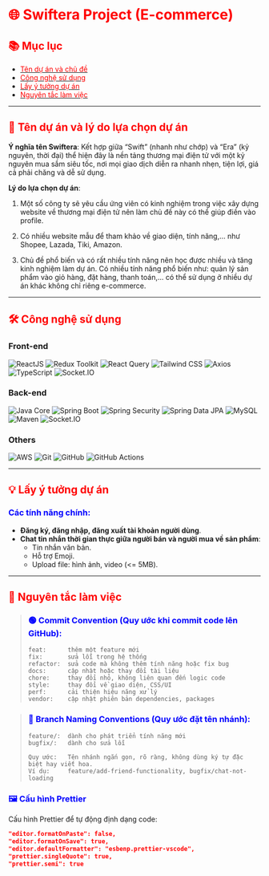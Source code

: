 # <span style="color:red;">🌐 Swiftera Project (E-commerce)</span>

## <span style="color:red;">📚 Mục lục</span>
- [<span style="color:red;">Tên dự án và chủ đề</span>](#tên-dự-án-và-chủ-đề)
- [<span style="color:red;">Công nghệ sử dụng</span>](#công-nghệ-sử-dụng)
- [<span style="color:red;">Lấy ý tưởng dự án</span>](#lấy-ý-tưởng-dự-án)
- [<span style="color:red;">Nguyên tắc làm việc</span>](#nguyên-tắc-làm-việc)

---

## <span id="tên-dự-án-và-chủ-đề" style="color:red;">🚀 Tên dự án và lý do lựa chọn dự án</span>
**Ý nghĩa tên Swiftera**: Kết hợp giữa “Swift” (nhanh như chớp) và “Era” (kỷ nguyên, thời đại) thể hiện đây là nền tảng thương mại điện tử với một kỷ nguyên mua sắm siêu tốc, nơi mọi giao dịch diễn ra nhanh nhẹn, tiện lợi, giá cả phải chăng và dễ sử dụng.

**Lý do lựa chọn dự án**:  

1. Một số công ty sẽ yêu cầu ứng viên có kinh nghiệm trong việc xây dựng website về thương mại điện tử nên làm chủ đề này có thể giúp điền vào profile.  

2. Có nhiều website mẫu để tham khảo về giao diện, tính năng,... như Shopee, Lazada, Tiki, Amazon.  

3. Chủ đề phổ biến và có rất nhiều tính năng nên học được nhiều và tăng kinh nghiệm làm dự án. Có nhiều tính năng phổ biến như: quản lý sản phẩm vào giỏ hàng, đặt hàng, thanh toán,... có thể sử dụng ở nhiều dự án khác không chỉ riêng e-commerce.  

---

## <span id="công-nghệ-sử-dụng" style="color:red;">🛠️ Công nghệ sử dụng</span>

### **Front-end**
<p align="left">
  <img src="https://img.shields.io/badge/-ReactJS-000?style=for-the-badge&logo=react" alt="ReactJS" />
  <img src="https://img.shields.io/badge/-Redux_Toolkit-000?style=for-the-badge&logo=redux&logoColor=9370DB" alt="Redux Toolkit" />
  <img src="https://img.shields.io/badge/-React_Query-000?style=for-the-badge&logo=reactquery" alt="React Query" />
  <img src="https://img.shields.io/badge/-Tailwind_CSS-000?style=for-the-badge&logo=tailwindcss" alt="Tailwind CSS" />
  <img src="https://img.shields.io/badge/-Axios-000?style=for-the-badge&logo=axios" alt="Axios" />
  <img src="https://img.shields.io/badge/-TypeScript-000?style=for-the-badge&logo=typescript" alt="TypeScript" />
  <img src="https://img.shields.io/badge/-Socket.IO-000?style=for-the-badge&logo=socket.io" alt="Socket.IO" />
</p>

### **Back-end**
<p align="left">
  <img src="https://img.shields.io/badge/-Java_Core_21-000?style=for-the-badge&logo=openjdk" alt="Java Core" />
  <img src="https://img.shields.io/badge/-Spring_Boot_3-000?style=for-the-badge&logo=springboot" alt="Spring Boot" />
  <img src="https://img.shields.io/badge/-Spring_Security-000?style=for-the-badge&logo=springsecurity" alt="Spring Security" />
  <img src="https://img.shields.io/badge/-Spring_Data_JPA-000?style=for-the-badge&logo=spring" alt="Spring Data JPA" />
  <img src="https://img.shields.io/badge/-MySQL-000?style=for-the-badge&logo=mysql" alt="MySQL" />
  <img src="https://img.shields.io/badge/-Maven-000?style=for-the-badge&logo=apachemaven" alt="Maven" />
  <img src="https://img.shields.io/badge/-Socket.IO-000?style=for-the-badge&logo=socket.io" alt="Socket.IO" />
</p>

### **Others**
<p align="left">
  <img src="https://img.shields.io/badge/-AWS_(EC2_RDS_S3)-000?style=for-the-badge&logo=amazonaws" alt="AWS" />
  <img src="https://img.shields.io/badge/-Git-000?style=for-the-badge&logo=git" alt="Git" />
  <img src="https://img.shields.io/badge/-GitHub-000?style=for-the-badge&logo=github" alt="GitHub" />
  <img src="https://img.shields.io/badge/-GitHub_Actions-000?style=for-the-badge&logo=githubactions" alt="GitHub Actions" />
</p>

---

## <span id="lấy-ý-tưởng-dự-án" style="color:red;">💡 Lấy ý tưởng dự án</span>
### <span style="color:blue;">Các tính năng chính:</span>
- **Đăng ký, đăng nhập, đăng xuất tài khoản người dùng**.
- **Chat tin nhắn thời gian thực giữa người bán và người mua về sản phẩm**:
  - Tin nhắn văn bản.
  - Hỗ trợ Emoji.
  - Upload file: hình ảnh, video (<= 5MB).

---

## <span id="nguyên-tắc-làm-việc" style="color:red;">📏 Nguyên tắc làm việc</span>

> ### <span style="color:blue;">🟢 Commit Convention (Quy ước khi commit code lên GitHub):</span>
> ```
> feat:      thêm một feature mới
> fix:       sửa lỗi trong hệ thống
> refactor:  sửa code mà không thêm tính năng hoặc fix bug
> docs:      cập nhật hoặc thay đổi tài liệu
> chore:     thay đổi nhỏ, không liên quan đến logic code
> style:     thay đổi về giao diện, CSS/UI
> perf:      cải thiện hiệu năng xử lý
> vendor:    cập nhật phiên bản dependencies, packages
> ```

> ### <span style="color:blue;">🔵 Branch Naming Conventions (Quy ước đặt tên nhánh):</span>
> ```
> feature/:  dành cho phát triển tính năng mới
> bugfix/:   dành cho sửa lỗi
> 
> Quy ước:   Tên nhánh ngắn gọn, rõ ràng, không dùng ký tự đặc biệt hay viết hoa.
> Ví dụ:     feature/add-friend-functionality, bugfix/chat-not-loading
> ```

### <span style="color:blue;">🖼️ Cấu hình Prettier</span>
Cấu hình Prettier để tự động định dạng code:
```json
"editor.formatOnPaste": false,
"editor.formatOnSave": true,
"editor.defaultFormatter": "esbenp.prettier-vscode",
"prettier.singleQuote": true,
"prettier.semi": true
